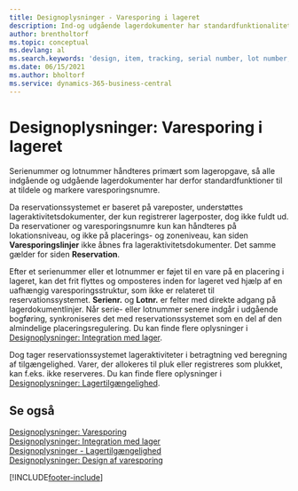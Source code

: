 ```yaml
---
title: Designoplysninger - Varesporing i lageret
description: Ind-og udgående lagerdokumenter har standardfunktionalitet til tildeling og valg af varesporingsnumre.
author: brentholtorf
ms.topic: conceptual
ms.devlang: al
ms.search.keywords: 'design, item, tracking, serial number, lot number, outbound documents'
ms.date: 06/15/2021
ms.author: bholtorf
ms.service: dynamics-365-business-central
---
```

# <a name="design-details-item-tracking-in-the-warehouse"></a>Designoplysninger: Varesporing i lageret
Serienummer og lotnummer håndteres primært som lageropgave, så alle indgående og udgående lagerdokumenter har derfor standardfunktioner til at tildele og markere varesporingsnumre.  

Da reservationssystemet er baseret på vareposter, understøttes lageraktivitetsdokumenter, der kun registrerer lagerposter, dog ikke fuldt ud. Da reservationer og varesporingsnumre kun kan håndteres på lokationsniveau, og ikke på placerings- og zoneniveau, kan siden **Varesporingslinjer** ikke åbnes fra lageraktivitetsdokumenter. Det samme gælder for siden **Reservation**.  

Efter et serienummer eller et lotnummer er føjet til en vare på en placering i lageret, kan det frit flyttes og omposteres inden for lageret ved hjælp af en uafhængig varesporingsstruktur, som ikke er relateret til reservationssystemet. **Serienr.** og **Lotnr.** er felter med direkte adgang på lagerdokumentlinjer. Når serie- eller lotnummer senere indgår i udgående bogføring, synkroniseres det med reservationssystemet som en del af den almindelige placeringsregulering. Du kan finde flere oplysninger i [Designoplysninger: Integration med lager](design-details-integration-with-inventory.md).  

Dog tager reservationssystemet lageraktiviteter i betragtning ved beregning af tilgængelighed. Varer, der allokeres til pluk eller registreres som plukket, kan f.eks. ikke reserveres. Du kan finde flere oplysninger i [Designoplysninger: Lagertilgængelighed](design-details-availability-in-the-warehouse.md).

## <a name="see-also"></a>Se også
[Designoplysninger: Varesporing](design-details-item-tracking.md)  
[Designoplysninger: Integration med lager](design-details-integration-with-inventory.md)  
[Designoplysninger - Lagertilgængelighed](design-details-availability-in-the-warehouse.md)  
[Designoplysninger: Design af varesporing](design-details-item-tracking-design.md)


[!INCLUDE[footer-include](includes/footer-banner.md)]
